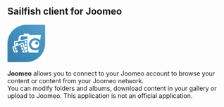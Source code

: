 ## Sailfish client for Joomeo

![icon](icons/86x86/harbour-joomeo.png)

**Joomeo** allows you to connect to your Joomeo account to browse
your content or content from your Joomeo network.  
You can modify folders and albums, download content in your gallery or upload
to Joomeo. 
This application is not an official application.
